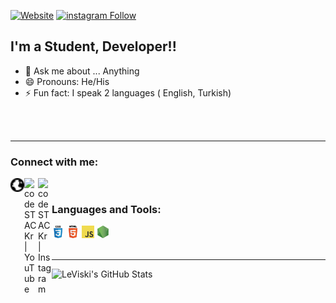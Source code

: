 [![Website](https://img.shields.io/website?label=foxstudio.com&style=for-the-badge&url=https%3A%2F%2Ffoxstudio.com)](LeViski)
[![instagram Follow](https://img.shields.io/instagram/follow/foxstudio?color=1DA1F2&logo=twitter&style=for-the-badge)](https://www.instagram.com/intent/follow?original_referer=https%3A%2F%2Fgithub.com%2Ffoxstudio&screen_name=foxstudio)

## I'm a Student, Developer!!
- 💬 Ask me about ... Anything
- 😄 Pronouns: He/His
- ⚡ Fun fact: I speak 2 languages ( English, Turkish)
<br />
<br />

---

### Connect with me:

[<img align="left" alt="codeSTACKr.com" width="22px" src="https://raw.githubusercontent.com/iconic/open-iconic/master/svg/globe.svg" />][website]
[<img align="left" alt="codeSTACKr | YouTube" width="22px" src="https://cdn.jsdelivr.net/npm/simple-icons@v3/icons/youtube.svg" />][youtube]
[<img align="left" alt="codeSTACKr | Instagram" width="22px" src="https://cdn.jsdelivr.net/npm/simple-icons@v3/icons/instagram.svg" />][instagram]
<br />

### Languages and Tools:

<code><img height="20" src="https://raw.githubusercontent.com/github/explore/80688e429a7d4ef2fca1e82350fe8e3517d3494d/topics/css/css.png"></code>
<code><img height="20" src="https://raw.githubusercontent.com/github/explore/80688e429a7d4ef2fca1e82350fe8e3517d3494d/topics/html/html.png"></code>
<code><img height="20" src="https://raw.githubusercontent.com/github/explore/80688e429a7d4ef2fca1e82350fe8e3517d3494d/topics/javascript/javascript.png"></code>
<code><img height="20" src="https://raw.githubusercontent.com/github/explore/80688e429a7d4ef2fca1e82350fe8e3517d3494d/topics/nodejs/nodejs.png"></code>    
<br />

---

  <img align="left" alt="LeViski's GitHub Stats" src="https://github-readme-stats.vercel.app/api?username=LeViski&show_icons=true&hide_border=true" />



[website]: https://www.youtube.com/channel/UCxkBJuf8dWFco_d8aircG6w
[youtube]: https://www.youtube.com/channel/UCxkBJuf8dWFco_d8aircG6w
[instagram]: https://www.youtube.com/channel/UCxkBJuf8dWFco_d8aircG6w
